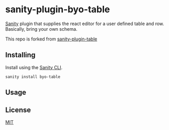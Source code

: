 # sanity-plugin-byo-table

[Sanity](https://www.sanity.io/) plugin that supplies the react editor for a user defined table and row. Basically, bring your own schema.

This repo is forked from [sanity-plugin-table](https://www.github.com/rdunk/sanity-plugin-table)



## Installing

Install using the [Sanity CLI](https://www.sanity.io/docs/cli).

```
sanity install byo-table
```

## Usage


## License

[MIT](http://opensource.org/licenses/MIT)
